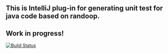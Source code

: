This is IntelliJ plug-in for generating unit test for java code based on randoop.
-------------------------------------------------

Work in progress!
-----------------

[![Build Status](https://travis-ci.org/zafarella/randoop-intelliJ-plug-in.svg)](https://travis-ci.org/zafarella/randoop-intelliJ-plug-in)
